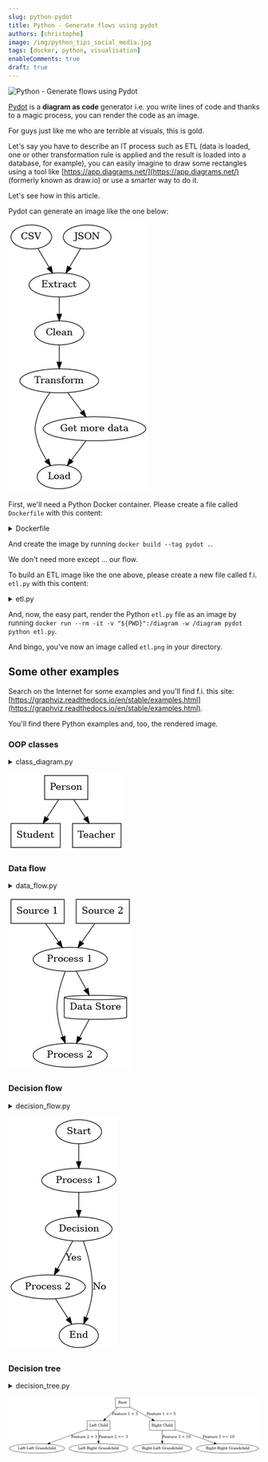 ```yaml
---
slug: python-pydot
title: Python - Generate flows using pydot
authors: [christophe]
image: /img/python_tips_social_media.jpg
tags: [docker, python, visualisation]
enableComments: true
draft: true
---
```

<!-- cspell:ignore Pydot,PYTHONDONTWRITEBYTECODE,hadolint,rankdir,fillcolor -->

![Python - Generate flows using Pydot](/img/python_tips_banner.jpg)

[Pydot](https://github.com/pydot/pydot) is a **diagram as code** generator i.e. you write lines of code and thanks to a magic process, you can render the code as an image.

For guys just like me who are terrible at visuals, this is gold.

Let's say you have to describe an IT process such as ETL (data is loaded, one or other transformation rule is applied and the result is loaded into a database, for example), you can easily imagine to draw some rectangles using a tool like [https://app.diagrams.net/](https://app.diagrams.net/) (formerly known as draw.io) or use a smarter way to do it.

Let's see how in this article.

<!-- truncate -->

Pydot can generate an image like the one below:

![ETL](./images/etl.png)

First, we'll need a Python Docker container. Please create a file called `Dockerfile` with this content:

<details>

<summary>Dockerfile</summary>

```dockerfile
FROM python:3.13-slim

# Prevents Python from writing pyc files.
ENV PYTHONDONTWRITEBYTECODE=1

# hadolint ignore=DL3008
RUN set -e -x \
    && apt-get update -yqq \
    && apt-get install -y --no-install-recommends graphviz \
    && apt-get clean \
    && rm -rf /tmp/* /var/lib/apt/lists/*
    
# hadolint ignore=DL3013
RUN pip install --no-cache-dir pydot

```

</details>

And create the image by running `docker build --tag pydot .`.

We don't need more except ... our flow.

To build an ETL image like the one above, please create a new file called f.i. `etl.py` with this content:

<details>

<summary>etl.py</summary>

```python
import pydot

graph = pydot.Dot(graph_type='digraph', rankdir='TB')

node_csv = pydot.Node('CSV', shape='box', style='filled', fillcolor='lightblue')
node_json = pydot.Node('JSON', shape='box', style='filled', fillcolor='lightblue')

node_extract = pydot.Node('Extract', shape='box')

node_clean = pydot.Node('Clean', shape='box')
node_transform = pydot.Node('Transform', shape='box')

node_load = pydot.Node('Load', shape='box', style='filled', fillcolor='lightgreen')

graph.add_edge(pydot.Edge(node_csv, node_extract))
graph.add_edge(pydot.Edge(node_json, node_extract))
graph.add_edge(pydot.Edge(node_extract, node_clean))
graph.add_edge(pydot.Edge(node_clean, node_transform))
graph.add_edge(pydot.Edge(node_transform, node_load))

node_enrich = pydot.Node('Get more data', shape='box')
graph.add_edge(pydot.Edge(node_transform, node_enrich))
graph.add_edge(pydot.Edge(node_enrich, node_load))

graph.write_png('etl.png')
```

</details>

And, now, the easy part, render the Python `etl.py` file as an image by running `docker run --rm -it -v "${PWD}":/diagram -w /diagram pydot python etl.py`.

And bingo, you've now an image called `etl.png` in your directory.

## Some other examples

Search on the Internet for some examples and you'll find f.i. this site: [https://graphviz.readthedocs.io/en/stable/examples.html](https://graphviz.readthedocs.io/en/stable/examples.html).

You'll find there Python examples and, too, the rendered image.

### OOP classes

<details>

<summary>class_diagram.py</summary>

```python
import pydot

graph = pydot.Dot(graph_type='digraph')

# Add nodes
node_person = pydot.Node('Person', shape='box')
node_student = pydot.Node('Student', shape='box')
node_teacher = pydot.Node('Teacher', shape='box')

# Add nodes to the graph
graph.add_node(node_person)
graph.add_node(node_student)
graph.add_node(node_teacher)

# Add edges (inheritance)
graph.add_edge(pydot.Edge(node_person, node_student))
graph.add_edge(pydot.Edge(node_person, node_teacher))

# Render the graph
graph.write_png('class_diagram.png')
```

</details>

![Class diagram](./images/class_diagram.png)

### Data flow

<details>

<summary>data_flow.py</summary>

```python
import pydot

graph = pydot.Dot(graph_type='digraph')

# Data sources
source1 = pydot.Node('Source 1', shape='box')
source2 = pydot.Node('Source 2', shape='box')
graph.add_node(source1)
graph.add_node(source2)

# Process nodes
process1 = pydot.Node('Process 1', shape='oval')
process2 = pydot.Node('Process 2', shape='oval')
graph.add_node(process1)
graph.add_node(process2)

# Data store
data_store = pydot.Node('Data Store', shape='cylinder')
graph.add_node(data_store)

# Edges representing data flow
graph.add_edge(pydot.Edge(source1, process1))
graph.add_edge(pydot.Edge(source2, process1))
graph.add_edge(pydot.Edge(process1, process2))
graph.add_edge(pydot.Edge(process1, data_store))
graph.add_edge(pydot.Edge(data_store, process2))

# Render the graph
graph.write_png('data_flow_diagram.png')

```

</details>

![Data flow](./images/data_flow_diagram.png)

### Decision flow

<details>

<summary>decision_flow.py</summary>

```python
import pydot

graph = pydot.Dot(graph_type='digraph')

# Add nodes
node_start = pydot.Node('Start', shape='oval')
node_process1 = pydot.Node('Process 1', shape='box')
node_decision = pydot.Node('Decision', shape='diamond')
node_process2 = pydot.Node('Process 2', shape='box')
node_end = pydot.Node('End', shape='oval')

# Add edges
graph.add_edge(pydot.Edge(node_start, node_process1))
graph.add_edge(pydot.Edge(node_process1, node_decision))
graph.add_edge(pydot.Edge(node_decision, node_process2, label='Yes'))
graph.add_edge(pydot.Edge(node_decision, node_end, label='No'))
graph.add_edge(pydot.Edge(node_process2, node_end))

# Write the graph to a file
graph.write_png('flowchart.png')
```

</details>

![Decision flow](./images/decision_flow.png)


### Decision tree

<details>

<summary>decision_tree.py</summary>

```python
import pydot

graph = pydot.Dot(graph_type='digraph')

# Add nodes
node_root = pydot.Node('Root', shape='box')
node_left = pydot.Node('Left Child', shape='box')
node_right = pydot.Node('Right Child', shape='box')
node_left_left = pydot.Node('Left-Left Grandchild', shape='ellipse')
node_left_right = pydot.Node('Left-Right Grandchild', shape='ellipse')
node_right_left = pydot.Node('Right-Left Grandchild', shape='ellipse')
node_right_right = pydot.Node('Right-Right Grandchild', shape='ellipse')

# Add nodes to the graph
graph.add_node(node_root)
graph.add_node(node_left)
graph.add_node(node_right)
graph.add_node(node_left_left)
graph.add_node(node_left_right)
graph.add_node(node_right_left)
graph.add_node(node_right_right)

# Add edges
graph.add_edge(pydot.Edge(node_root, node_left, label='Feature 1 < 5'))
graph.add_edge(pydot.Edge(node_root, node_right, label='Feature 1 >= 5'))
graph.add_edge(pydot.Edge(node_left, node_left_left, label='Feature 2 < 3'))
graph.add_edge(pydot.Edge(node_left, node_left_right, label='Feature 2 >= 3'))
graph.add_edge(pydot.Edge(node_right, node_right_left, label='Feature 3 < 10'))
graph.add_edge(pydot.Edge(node_right, node_right_right, label='Feature 3 >= 10'))

# Render the graph
graph.write_png('decision_tree.png')

```

</details>

![Decision tree](./images/decision_tree.png)
